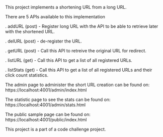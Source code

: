 This project implements a shortening URL from a long URL.

There are 5 APIs available to this implementation

. addURL (post) - Register long URL with the API to be able to retrieve later with the shortened URL.

. delURL (post) - de-register the URL.

. getURL (post) - Call this API to retreive the original URL for redirect.

. listURL (get) - Call this API to get a list of all registered URLs.

. listStats (get) - Call this API to get a list of all registered URLs and their click count statistics.

The admin page to administer the short URL creation can be found on:
https://localhost:4001/admin/index.html

The statistic page to see the stats can be found on:
https://localhost:4001/admin/stats.html

The public sample page can be found on:
https://localhost:4001/public/index.html


This project is a part of a code challenge project.
 

